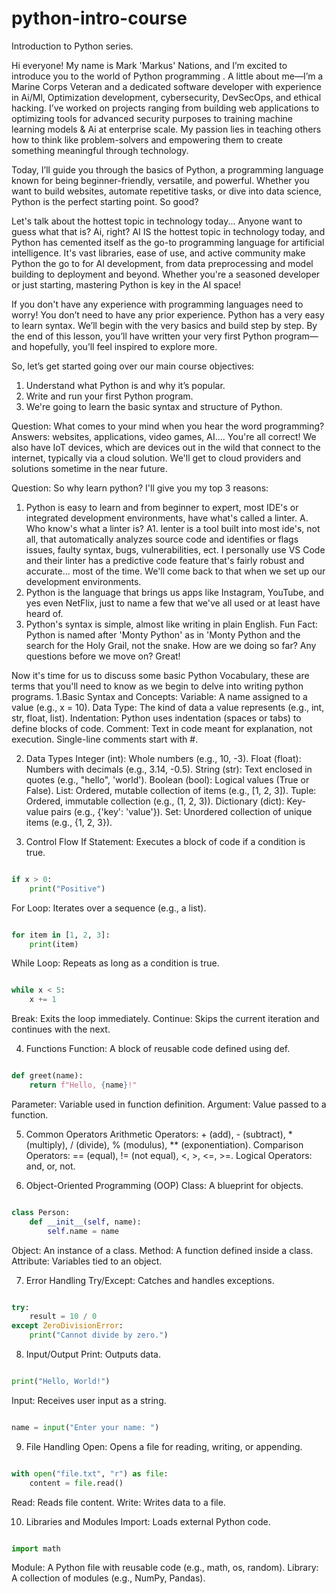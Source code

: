 # python-intro-course
Introduction to Python series.

Hi everyone! My name is Mark 'Markus' Nations, and I’m excited to introduce you to the world of Python programming . 
A little about me—I’m a Marine Corps Veteran and a dedicated software developer with experience in Ai/Ml, Optimization development, cybersecurity, DevSecOps, and ethical hacking. I’ve worked on projects ranging from building web applications to optimizing tools for advanced security purposes to training machine learning models & Ai at enterprise scale. My passion lies in teaching others how to think like problem-solvers and empowering them to create something meaningful through technology.

Today, I’ll guide you through the basics of Python, a programming language known for being beginner-friendly, versatile, and powerful. Whether you want to build websites, automate repetitive tasks, or dive into data science, Python is the perfect starting point. So good?

Let's talk about the hottest topic in technology today... Anyone want to guess what that is?
Ai, right?
AI IS the hottest topic in technology today, and Python has cemented itself as the go-to programming language for artificial intelligence. It's vast libraries, ease of use, and active community make Python the go to for AI development, from data preprocessing and model building to deployment and beyond. Whether you're a seasoned developer or just starting, mastering Python is key in the AI space!

If you don't have any experience with programming languages need to worry! You don’t need to have any prior experience. Python has a very easy to learn syntax.
We’ll begin with the very basics and build step by step. By the end of this lesson, you’ll have written your very first Python program—and hopefully, you’ll feel inspired to explore more.

So, let’s get started going over our main course objectives:
1. Understand what Python is and why it’s popular.
2. Write and run your first Python program.
3. We're going to learn the basic syntax and structure of Python.

Question: What comes to your mind when you hear the word programming? 
Answers: websites, applications, video games, AI....
You're all correct! We also have IoT devices, which are devices out in the wild that connect to the internet, typically via a cloud solution. We'll get to cloud providers and solutions sometime in the near future.

Question: So why learn python? I'll give you my top 3 reasons:
1. Python is easy to learn and from beginner to expert, most IDE's or integrated development environments, have what's called a linter.
   A. Who know's what a linter is?
   A1. lenter is a tool built into most ide's, not all, that automatically analyzes source code and identifies or flags issues, faulty syntax, bugs, vulnerabilities, ect. I personally use VS Code and their linter has a predictive code feature that's fairly robust and accurate... most of the time. We'll come back to that when we set up our development environments.
2. Python is the language that brings us apps like Instagram, YouTube, and yes even NetFlix, just to name a few that we've all used or at least have heard of.
3. Python's syntax is simple, almost like writing in plain English.
Fun Fact: Python is named after 'Monty Python' as in 'Monty Python and the search for the Holy Grail, not the snake.
How are we doing so far?
Any questions before we move on?
Great!

Now it's time for us to discuss some basic Python Vocabulary, these are terms that you'll need to know as we begin to delve into writing python programs.
1.Basic Syntax and Concepts:
Variable: A name assigned to a value (e.g., x = 10).
Data Type: The kind of data a value represents (e.g., int, str, float, list).
Indentation: Python uses indentation (spaces or tabs) to define blocks of code.
Comment: Text in code meant for explanation, not execution. Single-line comments start with #.

2. Data Types
Integer (int): Whole numbers (e.g., 10, -3).
Float (float): Numbers with decimals (e.g., 3.14, -0.5).
String (str): Text enclosed in quotes (e.g., "hello", 'world').
Boolean (bool): Logical values (True or False).
List: Ordered, mutable collection of items (e.g., [1, 2, 3]).
Tuple: Ordered, immutable collection (e.g., (1, 2, 3)).
Dictionary (dict): Key-value pairs (e.g., {'key': 'value'}).
Set: Unordered collection of unique items (e.g., {1, 2, 3}).

3. Control Flow
If Statement: Executes a block of code if a condition is true.
```python

if x > 0:
    print("Positive")
```
For Loop: Iterates over a sequence (e.g., a list).
```python

for item in [1, 2, 3]:
    print(item)
```
While Loop: Repeats as long as a condition is true.
```python

while x < 5:
    x += 1
```
Break: Exits the loop immediately.
Continue: Skips the current iteration and continues with the next.

4. Functions
Function: A block of reusable code defined using def.
```python

def greet(name):
    return f"Hello, {name}!"
```
Parameter: Variable used in function definition.
Argument: Value passed to a function.

5. Common Operators
Arithmetic Operators: + (add), - (subtract), * (multiply), / (divide), % (modulus), ** (exponentiation).
Comparison Operators: == (equal), != (not equal), <, >, <=, >=.
Logical Operators: and, or, not.

6. Object-Oriented Programming (OOP)
Class: A blueprint for objects.
```python

class Person:
    def __init__(self, name):
        self.name = name
```
Object: An instance of a class.
Method: A function defined inside a class.
Attribute: Variables tied to an object.

7. Error Handling
Try/Except: Catches and handles exceptions.
```python

try:
    result = 10 / 0
except ZeroDivisionError:
    print("Cannot divide by zero.")
```
8. Input/Output
Print: Outputs data.
```python

print("Hello, World!")
```
Input: Receives user input as a string.
```python

name = input("Enter your name: ")
```
9. File Handling
Open: Opens a file for reading, writing, or appending.
```python

with open("file.txt", "r") as file:
    content = file.read()
```
Read: Reads file content.
Write: Writes data to a file.

10. Libraries and Modules
Import: Loads external Python code.
```python

import math
```
Module: A Python file with reusable code (e.g., math, os, random).
Library: A collection of modules (e.g., NumPy, Pandas).


